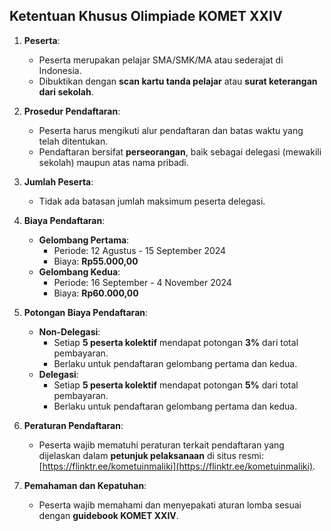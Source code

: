 ## Ketentuan Khusus Olimpiade KOMET XXIV

1. **Peserta**: 
   - Peserta merupakan pelajar SMA/SMK/MA atau sederajat di Indonesia.
   - Dibuktikan dengan **scan kartu tanda pelajar** atau **surat keterangan dari sekolah**.

2. **Prosedur Pendaftaran**: 
   - Peserta harus mengikuti alur pendaftaran dan batas waktu yang telah ditentukan.
   - Pendaftaran bersifat **perseorangan**, baik sebagai delegasi (mewakili sekolah) maupun atas nama pribadi.

3. **Jumlah Peserta**:
   - Tidak ada batasan jumlah maksimum peserta delegasi.

4. **Biaya Pendaftaran**:
   - **Gelombang Pertama**:  
     - Periode: 12 Agustus - 15 September 2024  
     - Biaya: **Rp55.000,00**
   - **Gelombang Kedua**:  
     - Periode: 16 September - 4 November 2024  
     - Biaya: **Rp60.000,00**

5. **Potongan Biaya Pendaftaran**:
   - **Non-Delegasi**:  
     - Setiap **5 peserta kolektif** mendapat potongan **3%** dari total pembayaran.  
     - Berlaku untuk pendaftaran gelombang pertama dan kedua.
   - **Delegasi**:  
     - Setiap **5 peserta kolektif** mendapat potongan **5%** dari total pembayaran.  
     - Berlaku untuk pendaftaran gelombang pertama dan kedua.

6. **Peraturan Pendaftaran**:
   - Peserta wajib mematuhi peraturan terkait pendaftaran yang dijelaskan dalam **petunjuk pelaksanaan** di situs resmi: [https://flinktr.ee/kometuinmaliki](https://flinktr.ee/kometuinmaliki).

7. **Pemahaman dan Kepatuhan**:
   - Peserta wajib memahami dan menyepakati aturan lomba sesuai dengan **guidebook KOMET XXIV**.
